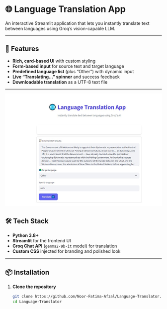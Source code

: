 # 🌐 Language Translation App

An interactive Streamlit application that lets you instantly translate text between languages using Groq’s vision-capable LLM.  

---

## 🚀 Features

- **Rich, card-based UI** with custom styling  
- **Form-based input** for source text and target language  
- **Predefined language list** (plus “Other”) with dynamic input  
- **Live “Translating…” spinner** and success feedback  
- **Downloadable translation** as a UTF-8 text file  

---

![App Screenshot](LT.jpg)

## 🛠 Tech Stack

- **Python 3.8+**  
- **Streamlit** for the frontend UI  
- **Groq Chat API** (`gemma2-9b-it` model) for translation  
- **Custom CSS** injected for branding and polished look  

---

## 📦 Installation

1. **Clone the repository**  
   ```bash
   git clone https://github.com/Noor-Fatima-Afzal/Language-Translator.git
   cd Language-Translator
